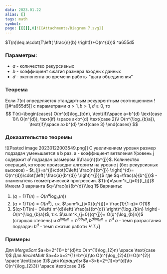 ```yaml
---
data: 2023.01.22
alias: []
tags: math
symbol:
page: [[[]],0]![[Attachments/Diagram 7.svg]]
---
```

$T(n)\leq a\cdot{T\left( \frac{n}{b} \right)}+O(n^{d})$ ^a655d5

### Параметры:
- $a$ - количество рекурсивных
- $b$ - коэффициент сжатия размера входных данных
- $d$ - экспонента во времени работы "шага объединения"

### Теорема
Если $T(n)$ определяется стандартным рекуррентным соотношением ![[#^a655d5]] с параметрами $a>1,b>1,d\geq 0$, то 
$$
T(n)=\begin{cases}
O(n^{d}\log_{b}n), \text{if}\space  a=b^{d} \text{case 1}\\
O(n^{d}), \text{if} \space a<b^{d} \text{case 2}\\
O(n^{\log_{b}a}), \text{if}\space  a>b^{d} \text{case 3}
\end{cases}
$$
### Доказательство теоремы
![[Pasted image 20230122003549.png]]
С увеличением уровня размер подзадач уменьшается в b раз. a - коэффициент ветвления
Уровень j содержит $a^{j}$ подзадач размером $\frac{n}{b^{j}}$. Количество операций, которое производит алгоритм на уровне j (без рекурсивных вызовов) - $t_{j}=a^{j}\cdot{O\left( \frac{n}{b^{j}} \right)^{d}= O(n^{d})\cdot{\left( \frac{a}{b^{d}} \right)^{j}}}$
где $q=\frac{a}{b^{j}}$ - знаменатель геометрической прогрессии.
$T(n)=\sum^k_{j=0}{t_{j}}$ Имеем 3 варианта $q=\frac{a}{b^{d}}\leq 1$
Варианты:
1. $(q=1)T(n)= O(n^{d}\log_{b}(n))$
2. $(q<1)T(n)= O(n^{d})$, т.к. $\sum^k_{j=0}{q^{j}}< \frac{1}{1-q}= O(1)$
3. $(q>1)T(n)= O\left( n^{d}\left( \frac{a}{b^{d}} \right)^{\log_{b}n} \right)= O(n^{\log_{b}a})$, т.к. $\sum^k_{j=0}{q^{j}}= O(q^{\log_{b}n})$ (старшая степень) и $a^{\log_{b}n}=n^{lob_{b}a},b^{d\log_{b}n}=n^{d}$
$a$ - темп разрастания подзадач
$b^{d}$ - темп сжатия работы
*Ч.Т.Д*

### Примеры
Для *MergeSort* $a=b=2^{1}=b^{d}\to O(n^{1}\log_{2}n) \space \text{case 1}$
Для *RecintMult* $a=4>b=2^{1}=b^{d}\to O(n^{\log_{2}4})=O(n^{2}) \space \text{case 3}$
для *Карацубы* $a=3>b=2^{1}=b^{d}\to O(n^{\log_{2}3}) \space \text{case 3}$

